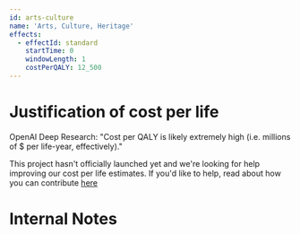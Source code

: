 ```yaml
---
id: arts-culture
name: 'Arts, Culture, Heritage'
effects:
  - effectId: standard
    startTime: 0
    windowLength: 1
    costPerQALY: 12_500
---
```


# Justification of cost per life

OpenAI Deep Research: "Cost per QALY is likely extremely high (i.e. millions of $ per life-year, effectively)."

This project hasn't officially launched yet and we're looking for help improving our cost per life estimates.
If you'd like to help, read about how you can contribute [here](https://github.com/impactlist/impactlist/blob/master/CONTRIBUTING.md)

# Internal Notes
